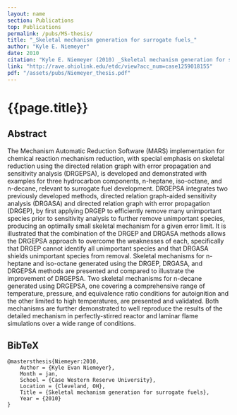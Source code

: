 ```yaml
---
layout: name
section: Publications
top: Publications
permalink: /pubs/MS-thesis/
title: "_Skeletal mechanism generation for surrogate fuels_"
author: "Kyle E. Niemeyer"
date: 2010
citation: "Kyle E. Niemeyer (2010) _Skeletal mechanism generation for surrogate fuels_, MS thesis, Department of Mechanical and Aerospace Engineering, Case Western Reserve University, Cleveland, Ohio."
link: "http://rave.ohiolink.edu/etdc/view?acc_num=case1259018155"
pdf: "/assets/pubs/Niemeyer_thesis.pdf"
---
```


{{page.title}}
==============

## Abstract

The Mechanism Automatic Reduction Software (MARS) implementation for chemical reaction mechanism reduction, with special emphasis on skeletal reduction using the directed relation graph with error propagation and sensitivity analysis (DRGEPSA), is developed and demonstrated with examples for three hydrocarbon components, n-heptane, iso-octane, and n-decane, relevant to surrogate fuel development. DRGEPSA integrates two previously developed methods, directed relation graph-aided sensitivity analysis (DRGASA) and directed relation graph with error propagation (DRGEP), by first applying DRGEP to efficiently remove many unimportant species prior to sensitivity analysis to further remove unimportant species, producing an optimally small skeletal mechanism for a given error limit. It is illustrated that the combination of the DRGEP and DRGASA methods allows the DRGEPSA approach to overcome the weaknesses of each, specifically that DRGEP cannot identify all unimportant species and that DRGASA shields unimportant species from removal. Skeletal mechanisms for n-heptane and iso-octane generated using the DRGEP, DRGASA, and DRGEPSA methods are presented and compared to illustrate the improvement of DRGEPSA. Two skeletal mechanisms for n-decane generated using DRGEPSA, one covering a comprehensive range of temperature, pressure, and equivalence ratio conditions for autoignition and the other limited to high temperatures, are presented and validated. Both mechanisms are further demonstrated to well reproduce the results of the detailed mechanism in perfectly-stirred reactor and laminar flame simulations over a wide range of conditions.

## BibTeX

    @mastersthesis{Niemeyer:2010,
        Author = {Kyle Evan Niemeyer},
        Month = jan,
        School = {Case Western Reserve University},
        Location = {Cleveland, OH},
        Title = {Skeletal mechanism generation for surrogate fuels},
        Year = {2010}
    }
